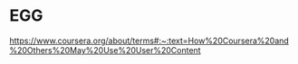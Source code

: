 # EGG
 
https://www.coursera.org/about/terms#:~:text=How%20Coursera%20and%20Others%20May%20Use%20User%20Content
